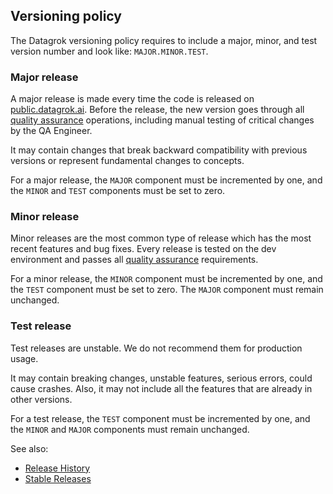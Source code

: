 <!-- TITLE: Versioning policy -->
<!-- SUBTITLE: -->

## Versioning policy

The Datagrok versioning policy requires to include a major, minor, and test version number and look
like: `MAJOR.MINOR.TEST`.

### Major release

A major release is made every time the code is released on [public.datagrok.ai](https://public.datagrok.ai). Before the
release, the new version goes through all [quality assurance](quality-assurance.md) operations, including manual testing
of critical changes by the QA Engineer.

It may contain changes that break backward compatibility with previous versions or represent fundamental changes to
concepts.

For a major release, the `MAJOR` component must be incremented by one, and the `MINOR` and `TEST` components must be set
to zero.

### Minor release

Minor releases are the most common type of release which has the most recent features and bug fixes. Every release is
tested on the dev environment and passes all [quality assurance](quality-assurance.md) requirements.

For a minor release, the `MINOR` component must be incremented by one, and the `TEST` component must be set to zero.
The `MAJOR` component must remain unchanged.

### Test release

Test releases are unstable. We do not recommend them for production usage.

It may contain breaking changes, unstable features, serious errors, could cause crashes. Also, it may not include all
the features that are already in other versions.

For a test release, the `TEST` component must be incremented by one, and the `MINOR` and `MAJOR` components must remain
unchanged.

See also:

* [Release History](release-history.md)
* [Stable Releases](release-stable.md)
